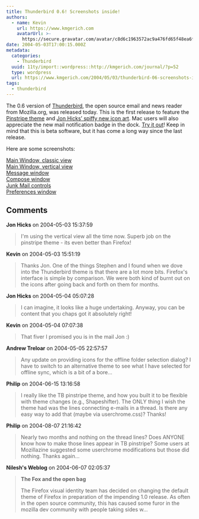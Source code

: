 ```yaml
---
title: Thunderbird 0.6! Screenshots inside!
authors:
  - name: Kevin
    url: https://www.kmgerich.com
    avatarUrl: >-
      https://secure.gravatar.com/avatar/c8d6c1963572ac9a476fd65f48ea6f3a1741d7ed3b6520563cf90cb984419f86?s=96&d=mm&r=g
date: 2004-05-03T17:00:15.000Z
metadata:
  categories:
    - Thunderbird
  uuid: 11ty/import::wordpress::http://kmgerich.com/journal/?p=52
  type: wordpress
  url: https://www.kmgerich.com/2004/05/03/thunderbird-06-screenshots-inside/
tags:
  - thunderbird
---
```

The 0.6 version of [Thunderbird](http://www.mozilla.org/projects/thunderbird/), the open source email and news reader from Mozilla.org, was released today. This is the first release to feature the [Pinstripe theme](http://kmgerich.com/archive/000056.html) and [Jon Hicks’ spiffy new icon art](http://www.hicksdesign.co.uk/journal/2004/04/thunderbird/). Mac users will also appreciate the new mail notification badge in the dock. [Try it out](http://www.mozilla.org/products/thunderbird/download.html)! Keep in mind that this is beta software, but it has come a long way since the last release.

Here are some screenshots:

[Main Window, classic view](http://kmgerich.com/pinstripe/screenshots/mail/classic-view.png)  
[Main Window, vertical view](http://kmgerich.com/pinstripe/screenshots/mail/vertical-view.png)  
[Message window](http://kmgerich.com/pinstripe/screenshots/mail/message-window.png)  
[Compose window](http://kmgerich.com/pinstripe/screenshots/mail/compose.png)  
[Junk Mail controls](http://kmgerich.com/pinstripe/screenshots/mail/junkmail-controls.png)  
[Preferences window](http://kmgerich.com/pinstripe/screenshots/mail/preferences.png)

## Comments

**Jon Hicks** on 2004-05-03 15:37:59
> I'm using the vertical view all the time now. Superb job on the pinstripe theme - its even better than Firefox!

**Kevin** on 2004-05-03 15:51:19
> Thanks Jon. One of the things Stephen and I found when we dove into the Thunderbird theme is that there are a lot more bits. Firefox's interface is simple by comparison. We were both kind of burnt out on the icons after going back and forth on them for months.

**Jon Hicks** on 2004-05-04 05:07:28
> I can imagine, it looks like a huge undertaking. Anyway, you can be content that you chaps got it absolutely right!

**Kevin** on 2004-05-04 07:07:38
> That fiver I promised you is in the mail Jon :)

**Andrew Treloar** on 2004-05-05 22:57:57
> Any update on providing icons for the offline folder selection dialog? I have to switch to an alternative theme to see what I have selected for offline sync, which is a bit of a bore...

**Philip** on 2004-06-15 13:16:58
> I really like the TB pinstripe theme, and how you built it to be flexible with theme changes (e.g., Shapeshifter). The ONLY thing I wish the theme had was the lines connecting e-mails in a thread. Is there any easy way to add that (maybe via userchrome.css)?  Thanks!

**Philip** on 2004-08-07 21:16:42
> Nearly two months and nothing on the thread lines? Does ANYONE know how to make those lines appear in TB pinstripe? Some users at Mozillazine suggested some userchrome modifications but those did nothing. Thanks again...

**Nilesh's Weblog** on 2004-06-07 02:05:37
> <strong>The Fox and the open bag</strong>
> 
> The Firefox visual identity team has decided on changing the default theme of Firefox in preparation of the impending 1.0 release. As often in the open source community, this has caused some furor in the mozilla dev community with people taking sides w...

